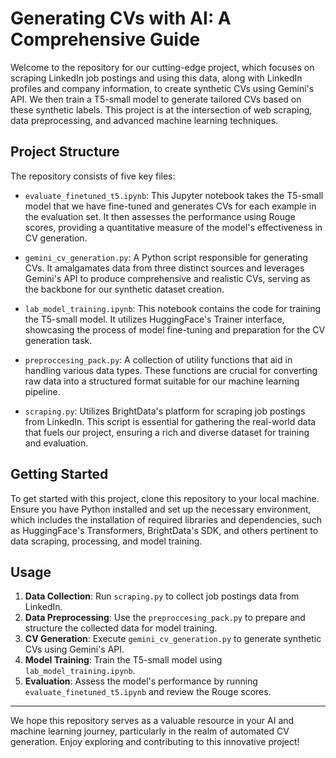 # Generating CVs with AI: A Comprehensive Guide

Welcome to the repository for our cutting-edge project, which focuses on scraping LinkedIn job postings and using this data, along with LinkedIn profiles and company information, to create synthetic CVs using Gemini's API. We then train a T5-small model to generate tailored CVs based on these synthetic labels. This project is at the intersection of web scraping, data preprocessing, and advanced machine learning techniques.

## Project Structure

The repository consists of five key files:

- `evaluate_finetuned_t5.ipynb`: This Jupyter notebook takes the T5-small model that we have fine-tuned and generates CVs for each example in the evaluation set. It then assesses the performance using Rouge scores, providing a quantitative measure of the model's effectiveness in CV generation.

- `gemini_cv_generation.py`: A Python script responsible for generating CVs. It amalgamates data from three distinct sources and leverages Gemini's API to produce comprehensive and realistic CVs, serving as the backbone for our synthetic dataset creation.

- `lab_model_training.ipynb`: This notebook contains the code for training the T5-small model. It utilizes HuggingFace's Trainer interface, showcasing the process of model fine-tuning and preparation for the CV generation task.

- `preproccesing_pack.py`: A collection of utility functions that aid in handling various data types. These functions are crucial for converting raw data into a structured format suitable for our machine learning pipeline.

- `scraping.py`: Utilizes BrightData's platform for scraping job postings from LinkedIn. This script is essential for gathering the real-world data that fuels our project, ensuring a rich and diverse dataset for training and evaluation.

## Getting Started

To get started with this project, clone this repository to your local machine. Ensure you have Python installed and set up the necessary environment, which includes the installation of required libraries and dependencies, such as HuggingFace's Transformers, BrightData's SDK, and others pertinent to data scraping, processing, and model training.

## Usage

1. **Data Collection**: Run `scraping.py` to collect job postings data from LinkedIn.
2. **Data Preprocessing**: Use the `preproccesing_pack.py` to prepare and structure the collected data for model training.
3. **CV Generation**: Execute `gemini_cv_generation.py` to generate synthetic CVs using Gemini's API.
4. **Model Training**: Train the T5-small model using `lab_model_training.ipynb`.
5. **Evaluation**: Assess the model's performance by running `evaluate_finetuned_t5.ipynb` and review the Rouge scores.

---

We hope this repository serves as a valuable resource in your AI and machine learning journey, particularly in the realm of automated CV generation. Enjoy exploring and contributing to this innovative project!
